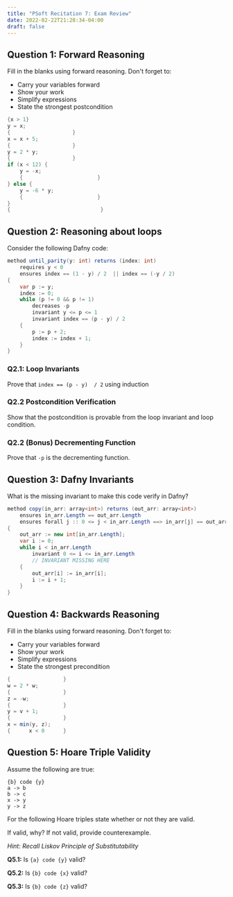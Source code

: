 ```yaml
---
title: "PSoft Recitation 7: Exam Review"
date: 2022-02-22T21:28:34-04:00
draft: false
---
```


## Question 1: Forward Reasoning

Fill in the blanks using forward reasoning. Don't forget to:

- Carry your variables forward
- Show your work
- Simplify expressions
- State the strongest postcondition

```java
{x > 1}
y = x;
{                    }
x = x + 5;
{                    }
y = 2 * y;
{                    }
if (x < 12) {
    y = -x;
    {                        }
} else {
    y = -6 * y;
    {                        }
}
{                             }
```

## Question 2: Reasoning about loops

Consider the following Dafny code:

```csharp
method until_parity(y: int) returns (index: int)
    requires y < 0
    ensures index == (1 - y) / 2  || index == (-y / 2)
{
    var p := y;
    index := 0;
    while (p != 0 && p != 1)
        decreases -p
        invariant y <= p <= 1
        invariant index == (p - y) / 2
    {
        p := p + 2;
        index := index + 1;
    }
}
```

### Q2.1: Loop Invariants

Prove that `index == (p - y)  / 2` using induction

### Q2.2 Postcondition Verification

Show that the postcondition is provable from the loop invariant and loop condition.

### Q2.2 (Bonus) Decrementing Function

Prove that `-p` is the decrementing function.

## Question 3: Dafny Invariants

What is the missing invariant to make this code verify in Dafny?

```csharp
method copy(in_arr: array<int>) returns (out_arr: array<int>)
    ensures in_arr.Length == out_arr.Length
    ensures forall j :: 0 <= j < in_arr.Length ==> in_arr[j] == out_arr[j]
{
    out_arr := new int[in_arr.Length];
    var i := 0;
    while i < in_arr.Length
        invariant 0 <= i <= in_arr.Length
		// INVARIANT MISSING HERE
    {
        out_arr[i] := in_arr[i];
        i := i + 1;
    }
}
```

## Question 4: Backwards Reasoning

Fill in the blanks using forward reasoning. Don't forget to:

- Carry your variables forward
- Show your work
- Simplify expressions
- State the strongest precondition

```java
{                 }
w = 2 * w;
{                 }
z = -w;
{                 }
y = v + 1;
{                 }
x = min(y, z);
{      x < 0      }
```



## Question 5: Hoare Triple Validity

Assume the following are true:

```
{b} code {y}
a -> b
b -> c
x -> y
y -> z
```

For the following Hoare triples state whether or not they are valid.

If valid, why? If not valid, provide counterexample.

*Hint: Recall Liskov Principle of Substitutability*

**Q5.1:** Is `{a} code {y}` valid?

**Q5.2:** Is `{b} code {x}` valid?

**Q5.3:** Is `{b} code {z}` valid?